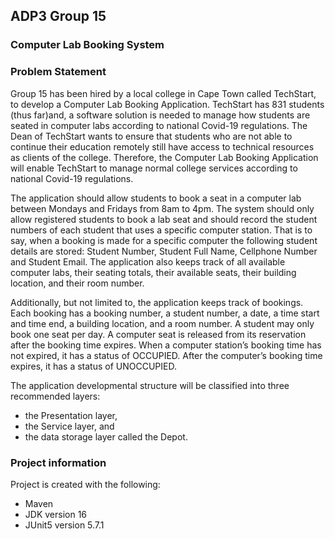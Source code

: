 ## ADP3 Group 15
### Computer Lab Booking System
### Problem Statement
Group 15 has been hired by a local college in Cape Town called TechStart, to develop a Computer Lab Booking Application.
TechStart has 831 students (thus far)and, a software solution is needed to manage how students are seated in computer
labs according to national Covid-19 regulations. The Dean of TechStart wants to ensure that students who are not able
to continue their education remotely still have access to technical resources as clients of the college. Therefore, the
Computer Lab Booking Application will enable TechStart to manage normal college services according to national Covid-19
regulations.

The application should allow students to book a seat in a computer lab between Mondays and Fridays from 8am to 4pm.
The system should only allow registered students to book a lab seat and should record the student numbers of each
student that uses a specific computer station. That is to say, when a booking is made for a specific computer the
following student details are stored: Student Number, Student Full Name, Cellphone Number and Student Email.
The application also keeps track of all available computer labs, their seating totals, their available seats, their
building location, and their room number.

Additionally, but not limited to, the application keeps track of bookings. Each booking has a booking number, a student
number, a date, a time start and time end, a building location, and a room number. A student may only book one seat per
day. A computer seat is released from its reservation after the booking time expires. When a computer station’s booking
time has not expired, it has a status of OCCUPIED. After the computer’s booking time expires, it has a status of
UNOCCUPIED.

The application developmental structure will be classified into three recommended layers:
* the Presentation layer,
* the Service layer, and
* the data storage layer called the Depot.

### Project information
Project is created with the following:
* Maven
* JDK version 16
* JUnit5 version 5.7.1
